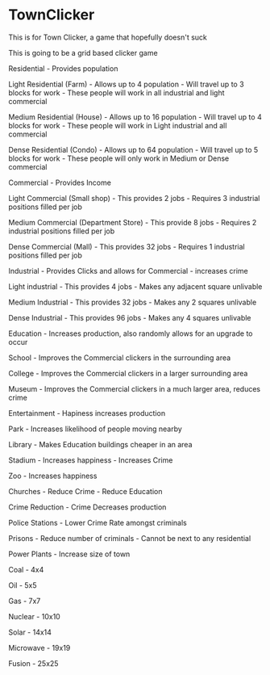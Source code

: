 TownClicker
===========

This is for Town Clicker, a game that hopefully doesn't suck



This is going to be a grid based clicker game



Residential - Provides population



Light Residential (Farm) - Allows up to 4 population - Will travel up to 3 blocks for work - These people will work in all 
industrial and light commercial

Medium Residential (House) - Allows up to 16 population - Will travel up to 4 blocks for work - These people will work in 
Light industrial and all commercial

Dense Residential (Condo) - Allows up to 64 population - Will travel up to 5 blocks for work - These people will only work 
in Medium or Dense commercial



Commercial - Provides Income



Light Commercial (Small shop) - This provides 2 jobs - Requires 3 industrial positions filled per job

Medium Commercial (Department Store) - This provide 8 jobs - Requires 2 industrial positions filled per job

Dense Commercial (Mall) - This provides 32 jobs - Requires 1 industrial positions filled per job



Industrial - Provides Clicks and allows for Commercial - increases crime



Light industrial - This provides 4 jobs - Makes any adjacent square unlivable

Medium Industrial - This provides 32 jobs - Makes any 2 squares unlivable

Dense Industrial - This provides 96 jobs - Makes any 4 squares unlivable



Education - Increases production, also randomly allows for an upgrade to occur

School - Improves the Commercial clickers in the surrounding area

College - Improves the Commercial clickers in a larger surrounding area

Museum - Improves the Commercial clickers in a much larger area, reduces crime



Entertainment - Hapiness increases production

Park - Increases likelihood of people moving nearby

Library - Makes Education buildings cheaper in an area

Stadium - Increases happiness - Increases Crime

Zoo - Increases happiness

Churches - Reduce Crime - Reduce Education



Crime Reduction - Crime Decreases production

Police Stations - Lower Crime Rate amongst criminals

Prisons - Reduce number of criminals - Cannot be next to any residential



Power Plants - Increase size of town

Coal - 4x4

Oil - 5x5

Gas - 7x7

Nuclear - 10x10

Solar - 14x14

Microwave - 19x19

Fusion - 25x25


